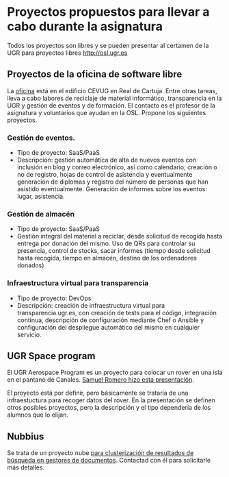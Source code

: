 Proyectos propuestos para llevar a cabo durante la asignatura
=========

Todos los proyectos son libres y se pueden presentar al certamen de la UGR para proyectos libres http://osl.ugr.es

## Proyectos de la oficina de software libre

La [oficina](http://osl.ugr.es) está en el edificio CEVUG en Real de Cartuja. Entre otras tareas, lleva a cabo labores de reciclaje de material informático, transparencia en la UGR y gestión de eventos y de formación. El contacto es el profesor de la asignatura y voluntarios que ayudan en la OSL. Propone los siguientes proyectos.

### Gestión de eventos.

* Tipo de proyecto: SaaS/PaaS
* Descripción: gestión automática de alta de nuevos eventos con inclusión en blog y correo electrónico, así como calendario; creación o no de registro, hojas de control de asistencia y eventualmente generación de diplomas y registro del número de personas que han asistido eventualmente. Generación de informes sobre los eventos: lugar, asistencia.

### Gestión de almacén

* Tipo de proyecto: SaaS/PaaS
* Gestión integral del material a reciclar, desde solicitud de recogida hasta entrega por donación del mismo. Uso de QRs para controlar su presencia, control de stocks, sacar informes (tiempo desde solicitud hasta recogida, tiempo en almacén, destino de los ordenadores donados)

### Infraestructura virtual para transparencia

* Tipo de proyecto: DevOps
* Descripción: creación de infraestructura virtual para transparencia.ugr.es, con creación de tests para el código, integración continua, descripción de configuración mediante Chef o Ansible y configuración del despliegue automático del mismo en cualquier servicio.

## UGR Space program

El UGR Aerospace Program es un proyecto para colocar un rover en una isla en el pantano de Canales. [Samuel Romero hizo esta presentación](https://speakerdeck.com/jjmerelo/presentacion-de-ugrasp-para-infraestructura-virtual).

El proyecto está por definir, pero básicamente se trataría de una infraestuctura para recoger datos del rover. En la presentación se definen otros posibles proyectos, pero la descripción y el tipo dependería de los alumnos que lo elijan.

## Nubbius

Se trata de un proyecto nube [para clusterización de resultados de búsqueda en gestores de documentos](https://docs.google.com/a/nubbius.com/presentation/d/11E0OGUcb1PYpU4kPOd68iiXMXO2JUnrYj64GMqgtTkM/edit?usp=sharing). Contactad con él para solicitarle más detalles.

